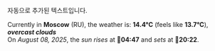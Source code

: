 
자동으로 추가된 텍스트입니다.

<!--START_SECTION:weather:moscow-->
Currently in **Moscow** (RU), the weather is: **14.4°C** (feels like **13.7°C**), ***overcast clouds***<br/>
On *August 08, 2025*, the *sun rises* at 🌅**04:47** and *sets* at 🌇**20:22**.
<!--END_SECTION:weather-->
